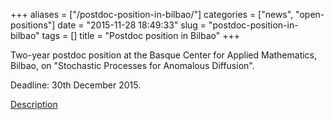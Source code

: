 +++
aliases = ["/postdoc-position-in-bilbao/"]
categories = ["news", "open-positions"]
date = "2015-11-28 18:49:33"
slug = "postdoc-position-in-bilbao"
tags = []
title = "Postdoc position in Bilbao"
+++

Two-year postdoc position at the Basque Center for Applied Mathematics,
Bilbao, on "Stochastic Processes for Anomalous Diffusion".

Deadline: 30th December 2015.

[Description](http://www.bcamath.org/documentos_public/archivos/ofertas/BCAM15_Postdoc_Profile_SP.pdf)
